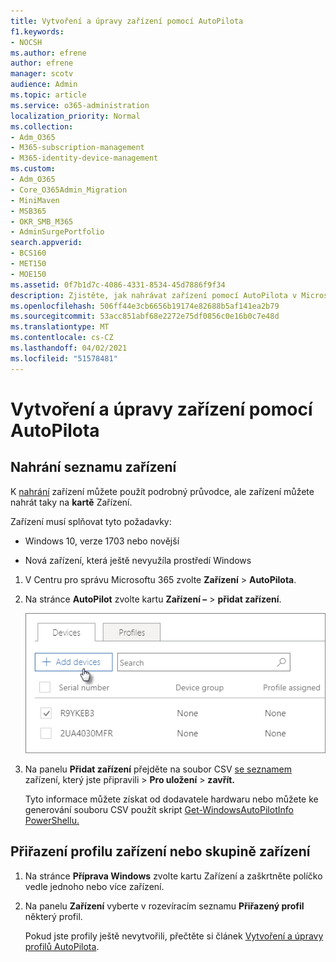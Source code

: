 ```yaml
---
title: Vytvoření a úpravy zařízení pomocí AutoPilota
f1.keywords:
- NOCSH
ms.author: efrene
author: efrene
manager: scotv
audience: Admin
ms.topic: article
ms.service: o365-administration
localization_priority: Normal
ms.collection:
- Adm_O365
- M365-subscription-management
- M365-identity-device-management
ms.custom:
- Adm_O365
- Core_O365Admin_Migration
- MiniMaven
- MSB365
- OKR_SMB_M365
- AdminSurgePortfolio
search.appverid:
- BCS160
- MET150
- MOE150
ms.assetid: 0f7b1d7c-4086-4331-8534-45d7886f9f34
description: Zjistěte, jak nahrávat zařízení pomocí AutoPilota v Microsoft 365 Business Premium. Profil můžete přiřadit zařízení nebo skupině zařízení.
ms.openlocfilehash: 506ff44e3cb6656b19174e82688b5af141ea2b79
ms.sourcegitcommit: 53acc851abf68e2272e75df0856c0e16b0c7e48d
ms.translationtype: MT
ms.contentlocale: cs-CZ
ms.lasthandoff: 04/02/2021
ms.locfileid: "51578481"
---
```

# <a name="create-and-edit-autopilot-devices"></a>Vytvoření a úpravy zařízení pomocí AutoPilota

## <a name="upload-a-list-of-devices"></a>Nahrání seznamu zařízení

K [nahrání](add-autopilot-devices-and-profile.md) zařízení můžete použít podrobný průvodce, ale zařízení můžete nahrát taky na **kartě** Zařízení. 
  
Zařízení musí splňovat tyto požadavky:
  
- Windows 10, verze 1703 nebo novější
    
- Nová zařízení, která ještě nevyužíla prostředí Windows

1. V Centru pro správu Microsoftu 365 zvolte **Zařízení** \> **AutoPilota**.
  
2. Na stránce **AutoPilot** zvolte kartu **Zařízení –** \> **přidat zařízení**.
    
    ![In the Devices tab, choose Add devices.](../media/6ba81e22-c873-40ad-8a72-ce64d15ea6ba.png)
  
3. Na panelu **Přidat zařízení** přejděte na soubor CSV [se seznamem](../admin/misc/device-list.md) zařízení, který jste připravili \> **Pro uložení** \> **zavřít.**
    
    Tyto informace můžete získat od dodavatele hardwaru nebo můžete ke generování souboru CSV použít skript [Get-WindowsAutoPilotInfo PowerShellu.](https://www.powershellgallery.com/packages/Get-WindowsAutoPilotInfo) 
    
## <a name="assign-a-profile-to-a-device-or-a-group-of-devices"></a>Přiřazení profilu zařízení nebo skupině zařízení

1. Na stránce **Příprava Windows**  zvolte kartu Zařízení a zaškrtněte políčko vedle jednoho nebo více zařízení. 
    
2. Na panelu **Zařízení** vyberte v rozevíracím seznamu **Přiřazený profil** některý profil. 
    
    Pokud jste profily ještě nevytvořili, přečtěte si článek [Vytvoření a úpravy profilů AutoPilota](create-and-edit-autopilot-profiles.md). 

